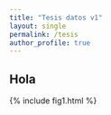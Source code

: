 ```yaml
---
title: "Tesis datos v1"
layout: single
permalink: /tesis
author_profile: true
---
```

## Hola 
  
    
     
     
{% include fig1.html %}  

